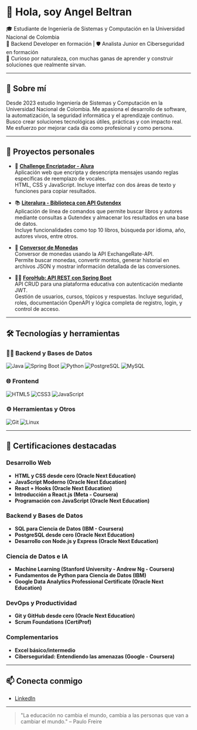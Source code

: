 # 👋 Hola, soy Angel Beltran

🎓 Estudiante de Ingeniería de Sistemas y Computación en la Universidad Nacional de Colombia  
🔧 Backend Developer en formación | 🛡️ Analista Junior en Ciberseguridad en formación  
🧠 Curioso por naturaleza, con muchas ganas de aprender y construir soluciones que realmente sirvan.

---

## 🚀 Sobre mí

Desde 2023 estudio Ingeniería de Sistemas y Computación en la Universidad Nacional de Colombia. Me apasiona el desarrollo de software, la automatización, la seguridad informática y el aprendizaje continuo.  
Busco crear soluciones tecnológicas útiles, prácticas y con impacto real. Me esfuerzo por mejorar cada día como profesional y como persona.

---

## 🧪 Proyectos personales

- 🔐 **[Challenge Encriptador - Alura](https://github.com/anbeld12/Challenge-Encriptador-Alura)**  
  Aplicación web que encripta y desencripta mensajes usando reglas específicas de reemplazo de vocales.  
  HTML, CSS y JavaScript. Incluye interfaz con dos áreas de texto y funciones para copiar resultados.

- 📚 **[Literalura - Biblioteca con API Gutendex](https://github.com/anbeld12/Challenge-Literalura_BackEnd)**  
  Aplicación de línea de comandos que permite buscar libros y autores mediante consultas a Gutendex y almacenar los resultados en una base de datos.  
  Incluye funcionalidades como top 10 libros, búsqueda por idioma, año, autores vivos, entre otros.

- 💱 **[Conversor de Monedas](https://github.com/anbeld12/Challenge-ConversorDeMonedas_BackEnd)**  
  Conversor de monedas usando la API ExchangeRate-API.  
  Permite buscar monedas, convertir montos, generar historial en archivos JSON y mostrar información detallada de las conversiones.

- 🧑‍🏫 **[ForoHub: API REST con Spring Boot](https://github.com/anbeld12/Challenge-ForoHub_BackEnd)**  
  API CRUD para una plataforma educativa con autenticación mediante JWT.  
  Gestión de usuarios, cursos, tópicos y respuestas. Incluye seguridad, roles, documentación OpenAPI y lógica completa de registro, login, y control de acceso.

---

## 🛠️ Tecnologías y herramientas

### 🧑‍💻 Backend y Bases de Datos
![Java](https://img.shields.io/badge/-Java-007396?style=flat&logo=java&logoColor=fff)
![Spring Boot](https://img.shields.io/badge/-Spring%20Boot-6DB33F?style=flat&logo=spring-boot&logoColor=fff)
![Python](https://img.shields.io/badge/-Python-3776AB?style=flat&logo=python&logoColor=fff)
![PostgreSQL](https://img.shields.io/badge/-PostgreSQL-336791?style=flat&logo=postgresql&logoColor=fff)
![MySQL](https://img.shields.io/badge/-MySQL-4479A1?style=flat&logo=mysql&logoColor=fff)

### 🌐 Frontend
![HTML5](https://img.shields.io/badge/-HTML5-E34F26?style=flat&logo=html5&logoColor=fff)
![CSS3](https://img.shields.io/badge/-CSS3-1572B6?style=flat&logo=css3&logoColor=fff)
![JavaScript](https://img.shields.io/badge/-JavaScript-F7DF1E?style=flat&logo=javascript&logoColor=000)

### ⚙️ Herramientas y Otros
![Git](https://img.shields.io/badge/-Git-F05032?style=flat&logo=git&logoColor=fff)
![Linux](https://img.shields.io/badge/-Linux-FCC624?style=flat&logo=linux&logoColor=000)

---

## 🧾 Certificaciones destacadas

### Desarrollo Web
- **HTML y CSS desde cero (Oracle Next Education)**
- **JavaScript Moderno (Oracle Next Education)**
- **React + Hooks (Oracle Next Education)**
- **Introducción a React.js (Meta - Coursera)**
- **Programación con JavaScript (Oracle Next Education)**

### Backend y Bases de Datos
- **SQL para Ciencia de Datos (IBM - Coursera)**
- **PostgreSQL desde cero (Oracle Next Education)**
- **Desarrollo con Node.js y Express (Oracle Next Education)**

### Ciencia de Datos e IA
- **Machine Learning (Stanford University - Andrew Ng - Coursera)**
- **Fundamentos de Python para Ciencia de Datos (IBM)**
- **Google Data Analytics Professional Certificate (Oracle Next Education)**

### DevOps y Productividad
- **Git y GitHub desde cero (Oracle Next Education)**
- **Scrum Foundations (CertiProf)**

### Complementarios
- **Excel básico/intermedio**
- **Ciberseguridad: Entendiendo las amenazas (Google - Coursera)**

---

## 📫 Conecta conmigo

- [LinkedIn](https://www.linkedin.com/in/angel-david-beltran-garcia-1616b4273/)

---

> "La educación no cambia el mundo, cambia a las personas que van a cambiar el mundo." – Paulo Freire
